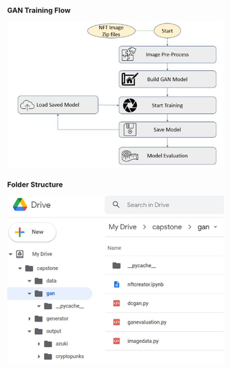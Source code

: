 
### GAN Training Flow
<p align=center>
    <img src="./docs/gan_train_flow.JPG">
</p>

### Folder Structure
<p align=center>
    <img src="./docs/gdrive_folder_structure.JPG">
</p>


